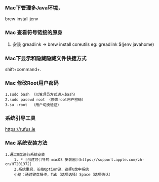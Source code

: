 ### Mac下管理多Java环境，
brew install jenv
### Mac 查看符号链接的原身
1. 安装 greadlink -> brew install coreutils
eg: greadlink $(jenv javahome)
### Mac下显示和隐藏隐藏文件快捷方式
shift+command+.

### Mac 修改Root用户密码
	1.sudo bash （以管理员方式进入bash）
	2.sudo passwd root （修改root用户密码）
	3.su -root  （用户切换验证）
### 系统引导工具
https://rufus.ie
### Mac 系统安装方法
	1.通过U盘进行系统安装
		1. * [创建可引导的 macOS 安装器](https://support.apple.com/zh-cn/HT201372)
		2.系统重启，长按Option键，选择U盘中系统
		小结：通过键盘操作，Tab（选项选择）Space（选项确认）